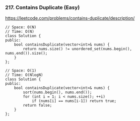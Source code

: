 ### 217. Contains Duplicate (Easy)

https://leetcode.com/problems/contains-duplicate/description/

```
// Space: O(N)
// Time: O(N)
class Solution {
public:
    bool containsDuplicate(vector<int>& nums) {
        return nums.size() != unordered_set(nums.begin(), nums.end()).size();
    }
};

// Space: O(1)
// Time: O(NlogN)
class Solution {
public:
    bool containsDuplicate(vector<int>& nums) {
        sort(nums.begin(), nums.end());
        for (int i = 1; i < nums.size(); ++i) 
            if (nums[i] == nums[i-1]) return true;
        return false;
    }
};
```
